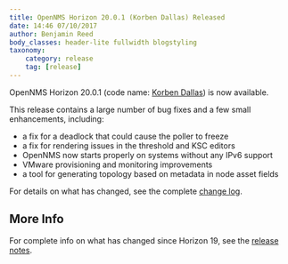 ```yaml
---
title: OpenNMS Horizon 20.0.1 (Korben Dallas) Released
date: 14:46 07/10/2017
author: Benjamin Reed
body_classes: header-lite fullwidth blogstyling
taxonomy:
    category: release
    tag: [release]
---
```


OpenNMS Horizon 20.0.1 (code name: [Korben Dallas](http://fifth-element.wikia.com/wiki/Korben_Dallas)) is now available.

This release contains a large number of bug fixes and a few small enhancements, including:

* a fix for a deadlock that could cause the poller to freeze
* a fix for rendering issues in the threshold and KSC editors
* OpenNMS now starts properly on systems without any IPv6 support
* VMware provisioning and monitoring improvements
* a tool for generating topology based on metadata in node asset fields

For details on what has changed, see the complete [change log](http://docs.opennms.org/opennms/releases/20.0.1/releasenotes/#releasenotes-changelog-20.0.1).

More Info
---------

For complete info on what has changed since Horizon 19, see the [release notes](https://docs.opennms.org/opennms/releases/20.0.1/releasenotes/releasenotes.html).
